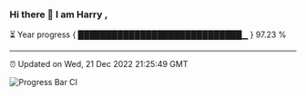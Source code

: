 ### Hi there 👋 I am Harry , 

⏳ Year progress { █████████████████████████████▁ } 97.23 %

---

⏰ Updated on Wed, 21 Dec 2022 21:25:49 GMT

![Progress Bar CI](https://github.com/duykhang68/duykhang68/workflows/Progress%20Bar%20CI/badge.svg)
